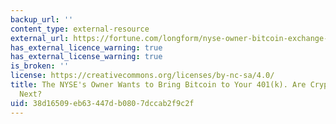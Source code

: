 ```yaml
---
backup_url: ''
content_type: external-resource
external_url: https://fortune.com/longform/nyse-owner-bitcoin-exchange-startup/
has_external_licence_warning: true
has_external_license_warning: true
is_broken: ''
license: https://creativecommons.org/licenses/by-nc-sa/4.0/
title: The NYSE's Owner Wants to Bring Bitcoin to Your 401(k). Are Crypto Credit Cards
  Next?
uid: 38d16509-eb63-447d-b080-7dccab2f9c2f
---
```

